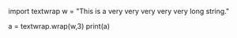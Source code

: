 import textwrap
w = "This is a very very very very very long string."

a = textwrap.wrap(w,3)
print(a)
